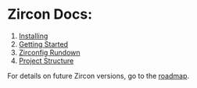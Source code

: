 # Zircon Docs:

1. [Installing](../README.md)
2. [Getting Started](./getting-started.md)
3. [Zirconfig Rundown](./zirconfig.md)
4. [Project Structure](./project-structure.md)

For details on future Zircon versions, go to the [roadmap](./roadmap.md).